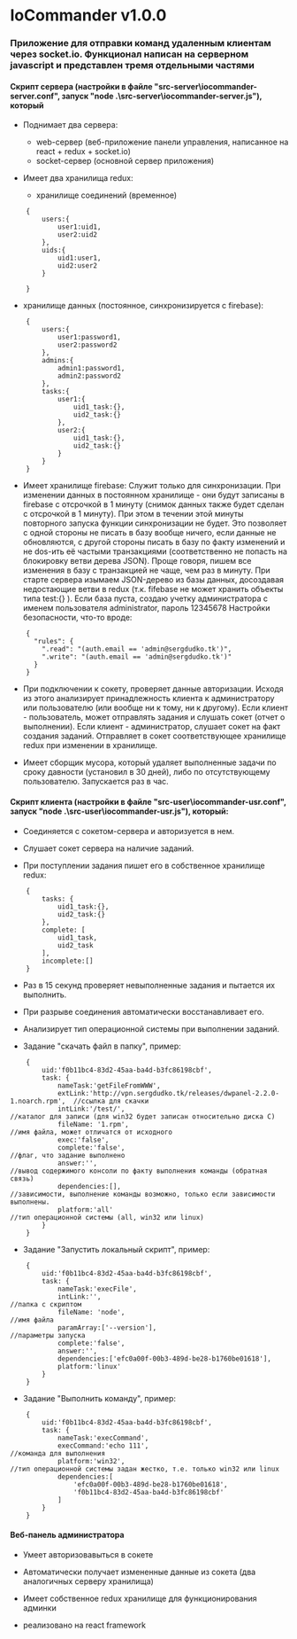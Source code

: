 # IoCommander v1.0.0
### Приложение для отправки команд удаленным клиентам через socket.io. Функционал написан на серверном javascript и представлен тремя отдельными частями

#### Скрипт сервера (настройки в файле "src-server\iocommander-server.conf", запуск "node .\src-server\iocommander-server.js"), который 

- Поднимает два сервера:  
  - web-сервер (веб-приложение панели управления, написанное на react + redux + socket.io)
  - socket-сервер (основной сервер приложения)
    
- Имеет два хранилища redux:
  - хранилище соединений (временное)
```
	{	
		users:{
			user1:uid1,
			user2:uid2
		},
		uids:{
			uid1:user1,
			uid2:user2
		}
	
	}
```
  - хранилище данных (постоянное, синхронизируется с firebase):
```
	{	
		users:{
			user1:password1,
			user2:password2
		},
		admins:{
			admin1:password1,
			admin2:password2
		},
		tasks:{
			user1:{
				uid1_task:{},
				uid2_task:{}
			},
			user2:{
				uid1_task:{},
				uid2_task:{}
			}
		}
	}
```

- Имеет хранилище firebase:
  Служит только для синхронизации. При изменении данных в постоянном хранилище - они будут записаны в firebase с отсрочкой в 1 минуту (снимок данных также будет сделан с отсрочкой в 1 минуту). При этом в течении этой минуты повторного запуска функции синхронизации не будет.
  Это позволяет с одной стороны не писать в базу вообще ничего, если данные не обновляются, с другой стороны писать в базу по факту изменений и не dos-ить её частыми транзакциями (соответственно не попасть на блокировку ветви дерева JSON).
  Проще говоря, пишем все изменения в базу с транзакцией не чаще, чем раз в минуту. При старте сервера изымаем JSON-дерево из базы данных, досоздавая недостающие ветви в redux (т.к. fifebase не может хранить объекты типа test:{} ).
  Если база пуста, создаю учетку администратора с именем пользователя administrator, пароль 12345678
  Настройки безопасности, что-то вроде:
```
	{
	  "rules": {
		".read": "(auth.email == 'admin@sergdudko.tk')",
		".write": "(auth.email == 'admin@sergdudko.tk')"
	  }
	}
```

- При подключении к сокету, проверяет данные авторизации. Исходя из этого анализирует принадлежность клиента к администратору или пользователю (или вообще ни к тому, ни к другому). Если клиент - пользователь, может отправлять задания и слушать сокет (отчет о выполнении).
  Если клиент - администратор, слушает сокет на факт создания заданий. Отправляет в сокет соответствующее хранилище redux при изменении в хранилище.
  
- Имеет сборщик мусора, который удаляет выполненные задачи по сроку давности (установил в 30 дней), либо по отсутствующему пользователю. Запускается раз в час.
  

#### Скрипт клиента (настройки в файле "src-user\iocommander-usr.conf", запуск "node .\src-user\iocommander-usr.js"), который:

- Соединяется с сокетом-сервера и авторизуется в нем.
  
- Слушает сокет сервера на наличие заданий.

- При поступлении задания пишет его в собственное хранилище redux:
```
	{
		tasks: {
			uid1_task:{},
			uid2_task:{}
		}, 
		complete: [
			uid1_task,
			uid2_task
		], 
		incomplete:[]
	}
```
  
- Раз в 15 секунд проверяет невыполненные задания и пытается их выполнить.

- При разрыве соединения автоматически восстанавливает его.

- Анализирует тип операционной системы при выполнении заданий.

- Задание "скачать файл в папку", пример:
```
	{
		uid:'f0b11bc4-83d2-45aa-ba4d-b3fc86198cbf', 
		task: {
			nameTask:'getFileFromWWW', 
			extLink:'http://vpn.sergdudko.tk/releases/dwpanel-2.2.0-1.noarch.rpm', 	//ссылка для скачки
			intLink:'/test/', 														//каталог для записи (для win32 будет записан относительно диска C)
			fileName: '1.rpm', 														//имя файла, может отличатся от исходного
			exec:'false', 
			complete:'false',														//флаг, что задание выполнено
			answer:'', 																//вывод содержимого консоли по факту выполнения команды (обратная связь)
			dependencies:[], 														//зависимости, выполнение команды возможно, только если зависимости выполнены.
			platform:'all'															//тип операционной системы (all, win32 или linux)
		}
	}
```  

- Задание "Запустить локальный скрипт", пример:
```
	{
		uid:'f0b11bc4-83d2-45aa-ba4d-b3fc86198cbf', 
		task: {
			nameTask:'execFile', 
			intLink:'', 															//папка с скриптом
			fileName: 'node', 														//имя файла
			paramArray:['--version'], 												//параметры запуска
			complete:'false', 
			answer:'', 
			dependencies:['efc0a00f-00b3-489d-be28-b1760be01618'],
			platform:'linux'
		}
	}
```  

- Задание "Выполнить команду", пример:
```
	{
		uid:'f0b11bc4-83d2-45aa-ba4d-b3fc86198cbf', 
		task: {
			nameTask:'execCommand', 
			execCommand:'echo 111', 												//команда для выполнения
			platform:'win32', 														//тип операционной системы задан жестко, т.е. только win32 или linux
			dependencies:[
				'efc0a00f-00b3-489d-be28-b1760be01618', 
				'f0b11bc4-83d2-45aa-ba4d-b3fc86198cbf'
			]
		}
	}
```  
  
#### Веб-панель администратора

- Умеет авторизовавыться в сокете
  
- Автоматически получает измененные данные из сокета (два аналогичных серверу хранилища)

- Имеет собственное redux хранилище для функционирования админки

- реализовано на react framework
